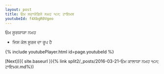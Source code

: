 ```yaml
---
layout: post
title: ਓਮ ਸਦਾਯੋਗਿਨੇ ਨਮਹ ੧੦੮ ਟਾਇਮਸ
youtubeId: f4XbgR0Vgeo
---
```

 
 
 ਓਮ ਸੂਰਯਾਯਾ ਨਮਹ  
 
 -  ਜਿਸ ਕੋਲ ਸੂਰਜ ਦਾ ਰੂਪ ਹੈ 
 
  
 
  
 
 
 
 
 
 


{% include youtubePlayer.html id=page.youtubeId %}
 
[Next]({{ site.baseurl }}{% link  split2/_posts/2016-03-21-ਓਮ ਕਾਲਾਯਾ ਨਮਹ ੧੦੮ ਟਾਇਮਸ.md%})
 
